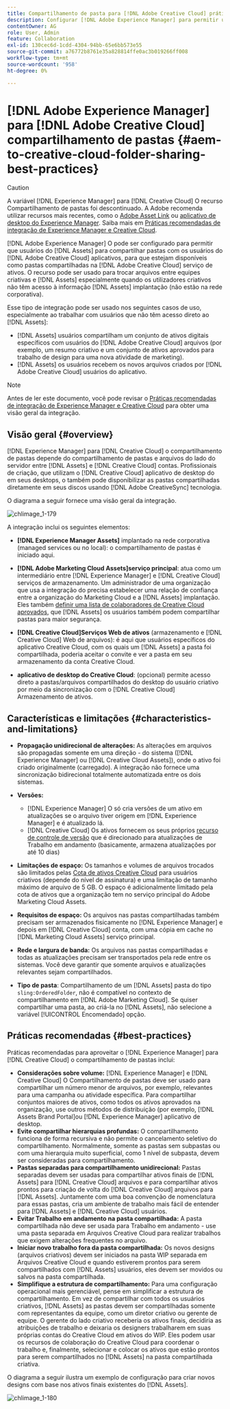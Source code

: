 ```yaml
---
title: Compartilhamento de pasta para [!DNL Adobe Creative Cloud] práticas recomendadas
description: Configurar [!DNL Adobe Experience Manager] para permitir usuários em [!DNL Experience Manager Assets] para trocar pastas com usuários do Adobe Creative Cloud.
contentOwner: AG
role: User, Admin
feature: Collaboration
exl-id: 130cec6d-1cdd-4304-94bb-65e6bb573e55
source-git-commit: a76772b8761e35a828814ffe0ac3b019266ff008
workflow-type: tm+mt
source-wordcount: '958'
ht-degree: 0%

---
```


# [!DNL Adobe Experience Manager] para [!DNL Adobe Creative Cloud] compartilhamento de pastas {#aem-to-creative-cloud-folder-sharing-best-practices}

>[!CAUTION]
>
>A variável [!DNL Experience Manager] para [!DNL Creative Cloud] O recurso Compartilhamento de pastas foi descontinuado. A Adobe recomenda utilizar recursos mais recentes, como o [Adobe Asset Link](https://helpx.adobe.com/enterprise/admin-guide.html/enterprise/using/adobe-asset-link.ug.html) ou [aplicativo de desktop do Experience Manager](https://experienceleague.adobe.com/docs/experience-manager-desktop-app/using/using.html). Saiba mais em [Práticas recomendadas de integração de Experience Manager e Creative Cloud](/help/assets/aem-cc-integration-best-practices.md).

[!DNL Adobe Experience Manager] O pode ser configurado para permitir que usuários do [!DNL Assets] para compartilhar pastas com os usuários do [!DNL Adobe Creative Cloud] aplicativos, para que estejam disponíveis como pastas compartilhadas na [!DNL Adobe Creative Cloud] serviço de ativos. O recurso pode ser usado para trocar arquivos entre equipes criativas e [!DNL Assets] especialmente quando os utilizadores criativos não têm acesso à informação [!DNL Assets] implantação (não estão na rede corporativa).

Esse tipo de integração pode ser usado nos seguintes casos de uso, especialmente ao trabalhar com usuários que não têm acesso direto ao [!DNL Assets]:

* [!DNL Assets] usuários compartilham um conjunto de ativos digitais específicos com usuários do [!DNL Adobe Creative Cloud] arquivos (por exemplo, um resumo criativo e um conjunto de ativos aprovados para trabalho de design para uma nova atividade de marketing).
* [!DNL Assets] os usuários recebem os novos arquivos criados por [!DNL Adobe Creative Cloud] usuários do aplicativo.

>[!NOTE]
>
>Antes de ler este documento, você pode revisar o [Práticas recomendadas de integração de Experience Manager e Creative Cloud](/help/assets/aem-cc-integration-best-practices.md) para obter uma visão geral da integração.

## Visão geral {#overview}

[!DNL Experience Manager] para [!DNL Creative Cloud] o compartilhamento de pastas depende do compartilhamento de pastas e arquivos do lado do servidor entre [!DNL Assets] e [!DNL Creative Cloud] contas. Profissionais de criação, que utilizam o [!DNL Creative Cloud] aplicativo de desktop do em seus desktops, o também pode disponibilizar as pastas compartilhadas diretamente em seus discos usando [!DNL Adobe CreativeSync] tecnologia.

O diagrama a seguir fornece uma visão geral da integração.

![chlimage_1-179](assets/chlimage_1-406.png)

A integração inclui os seguintes elementos:

* **[!DNL Experience Manager Assets]** implantado na rede corporativa (managed services ou no local): o compartilhamento de pastas é iniciado aqui.
* **[!DNL Adobe Marketing Cloud Assets]serviço principal**: atua como um intermediário entre [!DNL Experience Manager] e [!DNL Creative Cloud] serviços de armazenamento. Um administrador de uma organização que usa a integração do precisa estabelecer uma relação de confiança entre a organização do Marketing Cloud e a [!DNL Assets] implantação. Eles também [definir uma lista de colaboradores de Creative Cloud aprovados](https://experienceleague.adobe.com/docs/core-services/interface/assets/t-admin-add-cc-user.html), que [!DNL Assets] os usuários também podem compartilhar pastas para maior segurança.

* **[!DNL Creative Cloud]Serviços Web de ativos** (armazenamento e [!DNL Creative Cloud] Web de arquivos): é aqui que usuários específicos do aplicativo Creative Cloud, com os quais um [!DNL Assets] a pasta foi compartilhada, poderia aceitar o convite e ver a pasta em seu armazenamento da conta Creative Cloud.
* **aplicativo de desktop do Creative Cloud**: (opcional) permite acesso direto a pastas/arquivos compartilhados do desktop do usuário criativo por meio da sincronização com o [!DNL Creative Cloud] Armazenamento de ativos.

## Características e limitações {#characteristics-and-limitations}

* **Propagação unidirecional de alterações:** As alterações em arquivos são propagadas somente em uma direção - do sistema ([!DNL Experience Manager] ou [!DNL Creative Cloud Assets]), onde o ativo foi criado originalmente (carregado). A integração não fornece uma sincronização bidirecional totalmente automatizada entre os dois sistemas.
* **Versões:**

   * [!DNL Experience Manager] O só cria versões de um ativo em atualizações se o arquivo tiver origem em [!DNL Experience Manager] e é atualizado lá.
   * [!DNL Creative Cloud] Os ativos fornecem os seus próprios [recurso de controle de versão](https://helpx.adobe.com/creative-cloud/help/versioning-faq.html) que é direcionado para atualizações de Trabalho em andamento (basicamente, armazena atualizações por até 10 dias)

* **Limitações de espaço:** Os tamanhos e volumes de arquivos trocados são limitados pelas [Cota de ativos Creative Cloud](https://helpx.adobe.com/creative-cloud/kb/file-storage-quota.html) para usuários criativos (depende do nível de assinatura) e uma limitação de tamanho máximo de arquivo de 5 GB. O espaço é adicionalmente limitado pela cota de ativos que a organização tem no serviço principal do Adobe Marketing Cloud Assets.

* **Requisitos de espaço:** Os arquivos nas pastas compartilhadas também precisam ser armazenados fisicamente no [!DNL Experience Manager] e depois em [!DNL Creative Cloud] conta, com uma cópia em cache no [!DNL Marketing Cloud Assets] serviço principal.
* **Rede e largura de banda:** Os arquivos nas pastas compartilhadas e todas as atualizações precisam ser transportados pela rede entre os sistemas. Você deve garantir que somente arquivos e atualizações relevantes sejam compartilhados.
* **Tipo de pasta**: Compartilhamento de um [!DNL Assets] pasta do tipo `sling:OrderedFolder`, não é compatível no contexto de compartilhamento em [!DNL Adobe Marketing Cloud]. Se quiser compartilhar uma pasta, ao criá-la no [!DNL Assets], não selecione a variável [!UICONTROL Encomendado] opção.

## Práticas recomendadas {#best-practices}

Práticas recomendadas para aproveitar o [!DNL Experience Manager] para [!DNL Creative Cloud] o compartilhamento de pastas inclui:

* **Considerações sobre volume:** [!DNL Experience Manager] e [!DNL Creative Cloud] O Compartilhamento de pastas deve ser usado para compartilhar um número menor de arquivos, por exemplo, relevantes para uma campanha ou atividade específica. Para compartilhar conjuntos maiores de ativos, como todos os ativos aprovados na organização, use outros métodos de distribuição (por exemplo, [!DNL Assets Brand Portal]ou [!DNL Experience Manager] aplicativo de desktop.
* **Evite compartilhar hierarquias profundas:** O compartilhamento funciona de forma recursiva e não permite o cancelamento seletivo do compartilhamento. Normalmente, somente as pastas sem subpastas ou com uma hierarquia muito superficial, como 1 nível de subpasta, devem ser consideradas para compartilhamento.
* **Pastas separadas para compartilhamento unidirecional:** Pastas separadas devem ser usadas para compartilhar ativos finais de [!DNL Assets] para [!DNL Creative Cloud] arquivos e para compartilhar ativos prontos para criação de volta do [!DNL Creative Cloud] arquivos para [!DNL Assets]. Juntamente com uma boa convenção de nomenclatura para essas pastas, cria um ambiente de trabalho mais fácil de entender para [!DNL Assets] e [!DNL Creative Cloud] usuários.
* **Evitar Trabalho em andamento na pasta compartilhada:** A pasta compartilhada não deve ser usada para Trabalho em andamento - use uma pasta separada em Arquivos Creative Cloud para realizar trabalhos que exigem alterações frequentes no arquivo.
* **Iniciar novo trabalho fora da pasta compartilhada:** Os novos designs (arquivos criativos) devem ser iniciados na pasta WIP separada em Arquivos Creative Cloud e quando estiverem prontos para serem compartilhados com [!DNL Assets] usuários, eles devem ser movidos ou salvos na pasta compartilhada.
* **Simplifique a estrutura de compartilhamento:** Para uma configuração operacional mais gerenciável, pense em simplificar a estrutura de compartilhamento. Em vez de compartilhar com todos os usuários criativos, [!DNL Assets] as pastas devem ser compartilhadas somente com representantes da equipe, como um diretor criativo ou gerente de equipe. O gerente do lado criativo receberia os ativos finais, decidiria as atribuições de trabalho e deixaria os designers trabalharem em suas próprias contas do Creative Cloud em ativos do WIP. Eles podem usar os recursos de colaboração do Creative Cloud para coordenar o trabalho e, finalmente, selecionar e colocar os ativos que estão prontos para serem compartilhados no [!DNL Assets] na pasta compartilhada criativa.

O diagrama a seguir ilustra um exemplo de configuração para criar novos designs com base nos ativos finais existentes do [!DNL Assets].

![chlimage_1-180](assets/chlimage_1-407.png)
